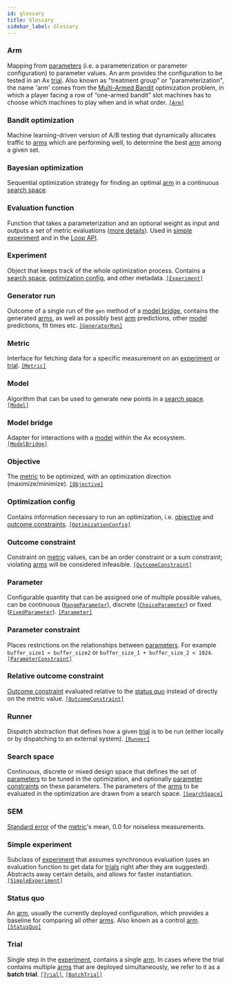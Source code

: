 ```yaml
---
id: glossary
title: Glossary
sidebar_label: Glossary
---
```

### Arm
Mapping from [parameters](glossary.md#parameter) (i.e. a parameterization or parameter configuration) to parameter values. An arm provides the configuration to be tested in an Ax [trial](glossary.md#trial). Also known as "treatment group" or "parameterization", the name 'arm' comes from the [Multi-Armed Bandit](https://en.wikipedia.org/wiki/Multi-armed_bandit) optimization problem, in which a player facing a row of “one-armed bandit” slot machines has to choose which machines to play when and in what order. [```[Arm]```](/api/core.html#module-ax.core.arm)
### Bandit optimization
Machine learning-driven version of A/B testing that dynamically allocates traffic to [arms](glossary.md#arm) which are performing well, to determine the best [arm](glossary.md#arm) among a given set.
### Bayesian optimization
Sequential optimization strategy for finding an optimal [arm](glossary.md#arm) in a continuous [search space](glossary.md#search-space).
### Evaluation function
Function that takes a parameterization and an optional weight as input and outputs a set of metric evaluations ([more details](trial-evaluation.md#evaluation-function)). Used in [simple experiment](glossary.md#simple-experiment) and in the [Loop API](api.md).
### Experiment
Object that keeps track of the whole optimization process. Contains a [search space](glossary.md#search-space), [optimization config](glossary.md#optimization-config), and other metadata. [```[Experiment]```](/api/core.html#module-ax.core.experiment)
### Generator run
Outcome of a single run of the `gen` method of a [model bridge](glossary.md#model-bridge), contains the generated [arms](glossary.md#arm), as well as possibly best [arm](glossary.md#arm) predictions, other [model](glossary.md#model) predictions, fit times etc. [```[GeneratorRun]```](/api/core.html#module-ax.core.generator_run)
### Metric
Interface for fetching data for a specific measurement on an [experiment](glossary.md#experiment) or [trial](glossary.md#trial). [```[Metric]```](/api/core.html#module-ax.core.metric)
### Model
Algorithm that can be used to generate new points in a [search space](glossary.md#search-space). [```[Model]```](/api/models.html)
### Model bridge
Adapter for interactions with a [model](glossary.md#model) within the Ax ecosystem. [```[ModelBridge]```](/api/modelbridge.html)
### Objective
The [metric](glossary.md#metric) to be optimized, with an optimization direction (maximize/minimize). [```[Objective]```](/api/core.html#module-ax.core.objective)
### Optimization config
Contains information necessary to run an optimization, i.e. [objective](glossary.md#objective) and [outcome constraints](glossary#outcome-constraints). [```[OptimizationConfig]```](/api/core.html#module-ax.core.optimization_config)
### Outcome constraint
Constraint on [metric](glossary.md#metric) values, can be an order constraint or a sum constraint; violating [arms](glossary.md#arm) will be considered infeasible. [```[OutcomeConstraint]```](/api/core.html#module-ax.core.outcome_constraint)
### Parameter
Configurable quantity that can be assigned one of multiple possible values, can be continuous ([`RangeParameter`](../api/core.html#ax.core.parameter.RangeParameter)), discrete ([`ChoiceParameter`](../api/core.html#ax.core.parameter.ChoiceParameter)) or fixed ([`FixedParameter`](../api/core.html#ax.core.parameter.FixedParameter)). [```[Parameter]```](/api/core.html#module-ax.core.parameter)
### Parameter constraint
Places restrictions on the relationships between [parameters](glossary.md#parameter).  For example `buffer_size1 < buffer_size2` or `buffer_size_1 + buffer_size_2 < 1024`. [```[ParameterConstraint]```](/api/core.html#module-ax.core.parameter_constraint)
### Relative outcome constraint
[Outcome constraint](glossary.md#outcome-constraint) evaluated relative to the [status quo](glossary.md#status-quo) instead of directly on the metric value. [```[OutcomeConstraint]```](/api/core.html#module-ax.core.outcome_constraint)
### Runner
Dispatch abstraction that defines how a given [trial](glossary.md#trial) is to be run (either locally or by dispatching to an external system). [````[Runner]````](/api/core.html#module-ax.core.runner)
### Search space
Continuous, discrete or mixed design space that defines the set of [parameters](glossary.md#parameter) to be tuned in the optimization, and optionally [parameter constraints](glossary.md#parameter-constraint) on these parameters. The parameters of the [arms](glossary.md#arm) to be evaluated in the optimization are drawn from a search space. [```[SearchSpace]```](/api/core.html#module-ax.core.search_space)
### SEM
[Standard error](https://en.wikipedia.org/wiki/Standard_error) of the [metric](glossary.md#metric)'s mean, 0.0 for noiseless measurements.
### Simple experiment
Subclass of [experiment](glossary.md#experiment) that assumes synchronous evaluation (uses an evaluation function to get data for [trials](glossary.md#trial) right after they are suggested). Abstracts away certain details, and allows for faster instantiation. [```[SimpleExperiment]```](/api/core.html#module-ax.core.simple_experiment)
### Status quo
An [arm](glossary.md#arm), usually the currently deployed configuration, which provides a baseline for comparing all other [arms](glossary.md#arm). Also known as a control [arm](glossary.md#arm). [```[StatusQuo]```](/api/core.html#ax.core.experiment.Experiment.status_quo)
### Trial
Single step in the [experiment](glossary.md#experiment), contains a single [arm](glossary.md#arm). In cases where the trial contains multiple [arms](glossary.md#arm) that are deployed simultaneously, we refer to it as a **batch trial**. [```[Trial]```](/api/core.html#module-ax.core.trial), [```[BatchTrial]```](/api/core.html#module-ax.core.batch_trial)
